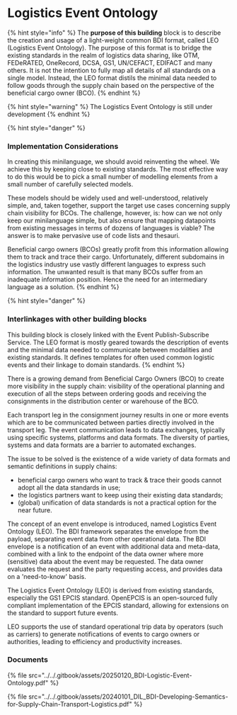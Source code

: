 # Logistics Event Ontology

{% hint style="info" %}
The **purpose of this building** block is to describe the creation and usage of a light-weight common BDI format, called LEO (Logistics Event Ontology). The purpose of this format is to bridge the existing standards in the realm of logistics data sharing, like OTM, FEDeRATED, OneRecord, DCSA, GS1, UN/CEFACT, EDIFACT and many others. It is not the intention to fully map all details of all standards on a single model. Instead, the LEO format distils the minimal data needed to follow goods through the supply chain based on the perspective of the beneficial cargo owner (BCO).
{% endhint %}

{% hint style="warning" %}
The Logistics Event Ontology is still under development
{% endhint %}

{% hint style="danger" %}
### Implementation Considerations

In creating this minilanguage, we should avoid reinventing the wheel. We achieve this by keeping close to existing standards. The most effective way to do this would be to pick a small number of modelling elements from a small number of carefully selected models.

These models should be widely used and well-understood, relatively simple, and, taken together, support the target use cases concerning supply chain visibility for BCOs. The challenge, however, is: how can we not only keep our minilanguage simple, but also ensure that mapping datapoints from existing messages in terms of dozens of languages is viable? The answer is to make pervasive use of code lists and thesauri.

Beneficial cargo owners (BCOs) greatly profit from this information allowing them to track and trace their cargo. Unfortunately, different subdomains in the logistics industry use vastly different languages to express such information. The unwanted result is that many BCOs suffer from an inadequate information position. Hence the need for an intermediary language as a solution.
{% endhint %}

{% hint style="danger" %}
### Interlinkages with other building blocks

This building block is closely linked with the Event Publish-Subscribe Service. The LEO format is mostly geared towards the description of events and the minimal data needed to communicate between modalities and existing standards. It defines templates for often used common logistic events and their linkage to domain standards.
{% endhint %}

There is a growing demand from Beneficial Cargo Owners (BCO) to create more visibility in the supply chain: visibility of the operational planning and execution of all the steps between ordering goods and receiving the consignments in the distribution center or warehouse of the BCO.

Each transport leg in the consignment journey results in one or more events which are to be communicated between parties directly involved in the transport leg. The event communication leads to data exchanges, typically using specific systems, platforms and data formats. The diversity of parties, systems and data formats are a barrier to automated exchanges.

The issue to be solved is the existence of a wide variety of data formats and semantic definitions in supply chains:

* beneficial cargo owners who want to track & trace their goods cannot adopt all the data standards in use;
* the logistics partners want to keep using their existing data standards;
* (global) unification of data standards is not a practical option for the near future.

The concept of an event envelope is introduced, named Logistics Event Ontology (LEO). The BDI framework separates the envelope from the payload, separating event data from other operational data. The BDI envelope is a notification of an event with additional data and meta-data, combined with a link to the endpoint of the data owner where more (sensitive) data about the event may be requested. The data owner evaluates the request and the party requesting access, and provides data on a 'need-to-know' basis.

The Logistics Event Ontology (LEO) is derived from existing standards, especially the GS1 EPCIS standard. OpenEPCIS is an open-sourced fully compliant implementation of the EPCIS standard, allowing for extensions on the standard to support future events.

LEO supports the use of standard operational trip data by operators (such as carriers) to generate notifications of events to cargo owners or authorities, leading to efficiency and productivity increases.

### Documents

{% file src="../../.gitbook/assets/20250120_BDI-Logistic-Event-Ontology.pdf" %}

{% file src="../../.gitbook/assets/20240101_DIL_BDI-Developing-Semantics-for-Supply-Chain-Transport-Logistics.pdf" %}
